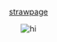 <p align="center">
 <a href="https://floodescape.straw.page/">strawpage</a>
</p>


<p align="center">
 <img src="https://i.pinimg.com/736x/e7/d7/ae/e7d7aeab65f743b4ed24fe9db31ba2d4.jpg" alt="hi" /> </p>
